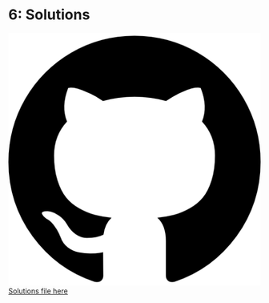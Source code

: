 # 6: Solutions

![](../../.gitbook/assets/25231.png) [Solutions file here](https://nbviewer.jupyter.org/github/ternikov/hse/blob/gh-pages/Seminar06_sol.ipynb)

